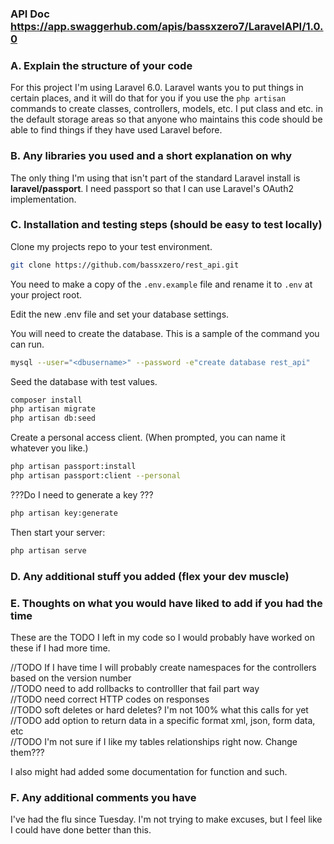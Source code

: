 ### API Doc https://app.swaggerhub.com/apis/bassxzero7/LaravelAPI/1.0.0

### A. Explain the structure of your code
For this project I'm using Laravel 6.0. Laravel wants you to put things in certain places, and it will do that for you if you use the `php artisan` commands to create classes, controllers, models, etc. I put class and etc. in the default storage areas so that anyone who maintains this code should be able to find things if they have used Laravel before.

### B. Any libraries you used and a short explanation on why
The only thing I'm using that isn't part of the standard Laravel install is **laravel/passport**. I need passport so that I can use Laravel's OAuth2 implementation. 

### C. Installation and testing steps (should be easy to test locally)

Clone my projects repo to your test environment.
``` bash
git clone https://github.com/bassxzero/rest_api.git
```

You need to make a copy of the `.env.example` file and rename it to `.env` at your project root.

Edit the new .env file and set your database settings.

You will need to create the database. This is a sample of the command you can run.
``` bash
mysql --user="<dbusername>" --password -e"create database rest_api"
```

Seed the database with test values. 
``` bash
composer install
php artisan migrate
php artisan db:seed
```

Create a personal access client. (When prompted, you can name it whatever you like.)
``` bash
php artisan passport:install
php artisan passport:client --personal
```

???Do I need to generate a key ???
``` bash
php artisan key:generate
```
Then start your server:
``` bash
php artisan serve
```

### D. Any additional stuff you added (flex your dev muscle)

### E. Thoughts on what you would have liked to add if you had the time
These are the TODO I left in my code so I would probably have worked on these if I had more time. 

//TODO If I have time I will probably create namespaces for the controllers based on the version number  
//TODO need to add rollbacks to controlller that fail part way  
//TODO need correct HTTP codes on responses  
//TODO soft deletes or hard deletes? I'm not 100% what this calls for yet  
//TODO add option to return data in a specific format xml, json, form data, etc  
//TODO I'm not sure if I like my tables relationships right now. Change them???  

I also might had added some documentation for function and such.

### F. Any additional comments you have

I've had the flu since Tuesday. I'm not trying to make excuses, but I feel like I could have done better than this. 
